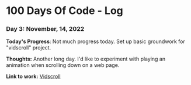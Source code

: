 # 100 Days Of Code - Log

### Day 3: November, 14, 2022

**Today's Progress**: Not much progress today. Set up basic groundwork for "vidscroll" project.

**Thoughts:** Another long day. I'd like to experiment with playing an animation when scrolling down on a web page. 

**Link to work:** [Vidscroll](https://github.com/Jonathan-D-N/vidScroll)
